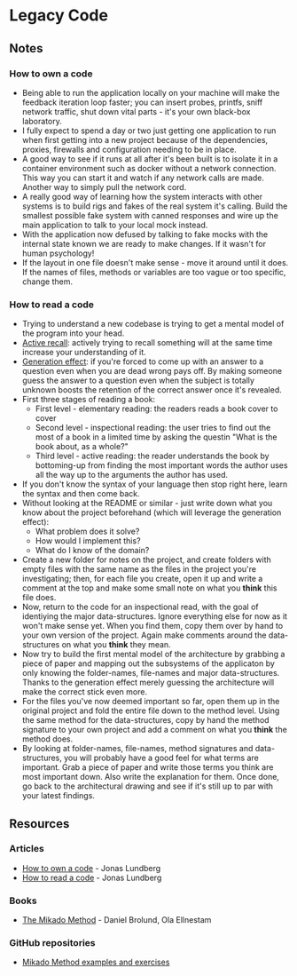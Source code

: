 # Legacy Code

## Notes

### How to own a code

* Being able to run the application locally on your machine will make the feedback iteration loop faster; you can insert probes, printfs, sniff network traffic, shut down vital parts - it's your own black-box laboratory.
* I fully expect to spend a day or two just getting one application to run when first getting into a new project because of the dependencies, proxies, firewalls and configuration needing to be in place.
* A good way to see if it runs at all after it's been built is to isolate it in a container environment such as docker without a network connection. This way you can start it and watch if any network calls are made. Another way to simply pull the network cord.
* A really good way of learning how the system interacts with other systems is to build rigs and fakes of the real system it's calling. Build the smallest possible fake system with canned responses and wire up the main application to talk to your local mock instead.
* With the application now defused by talking to fake mocks with the internal state known we are ready to make changes. If it wasn't for human psychology!
* If the layout in one file doesn't make sense - move it around until it does. If the names of files, methods or variables are too vague or too specific, change them.

### How to read a code

* Trying to understand a new codebase is trying to get a mental model of the program into your head.
* [Active recall](https://www.wikiwand.com/en/Active_recall): actively trying to recall something will at the same time increase your understanding of it.
* [Generation effect](https://www.wikiwand.com/en/Generation_effect): if you're forced to come up with an answer to a question even when you are dead wrong pays off. By making someone guess the answer to a question even when the subject is totally unknown boosts the retention of the correct answer once it's revealed.
* First three stages of reading a book:
  * First level - elementary reading: the readers reads a book cover to cover
  * Second level - inspectional reading: the user tries to find out the most of a book in a limited time by asking the questin "What is the book about, as a whole?"
  * Third level - active reading: the reader understands the book by bottoming-up from finding the most important words the author uses all the way up to the arguments the author has used.
* If you don't know the syntax of your language then stop right here, learn the syntax and then come back.
* Without looking at the README or similar - just write down what you know about the project beforehand \(which will leverage the generation effect\):
  * What problem does it solve?
  * How would I implement this?
  * What do I know of the domain?
* Create a new folder for notes on the project, and create folders with empty files with the same name as the files in the project you're investigating; then, for each file you create, open it up and write a comment at the top and make some small note on what you **think** this file does.
* Now, return to the code for an inspectional read, with the goal of identiying the major data-structures. Ignore everything else for now as it won't make sense yet. When you find them, copy them over by hand to your own version of the project. Again make comments around the data-structures on what you **think** they mean.
* Now try to build the first mental model of the architecture by grabbing a piece of paper and mapping out the subsystems of the applicaton by only knowing the folder-names, file-names and major data-structures. Thanks to the generation effect merely guessing the architecture will make the correct stick even more.
* For the files you've now deemed important so far, open them up in the original project and fold the entire file down to the method level. Using the same method for the data-structures, copy by hand the method signature to your own project and add a comment on what you **think** the method does.
* By looking at folder-names, file-names, method signatures and data-structures, you will probably have a good feel for what terms are important. Grab a piece of paper and write those terms you think are most important down. Also write the explanation for them. Once done, go back to the architectural drawing and see if it's still up to par with your latest findings.

## Resources

### Articles

* [How to own a code](https://www.iamjonas.me/2020/11/how-to-own-code.html) - Jonas Lundberg
* [How to read a code](https://www.iamjonas.me/2020/08/how-to-read-code.html) - Jonas Lundberg

### Books

* [The Mikado Method](https://livebook.manning.com/book/the-mikado-method/table-of-contents/) - Daniel Brolund, Ola Ellnestam

### GitHub repositories

* [Mikado Method examples and exercises](https://github.com/mikadomethod)



